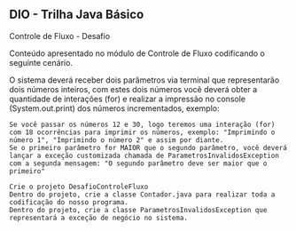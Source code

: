 ## DIO - Trilha Java Básico

Controle de Fluxo - Desafio

Conteúdo apresentado no módulo de Controle de Fluxo codificando o seguinte cenário.

O sistema deverá receber dois parâmetros via terminal que representarão dois números inteiros, com estes dois números você deverá obter a quantidade de interações (for) e realizar a impressão no console (System.out.print) dos números incrementados, exemplo:

    Se você passar os números 12 e 30, logo teremos uma interação (for) com 18 ocorrências para imprimir os números, exemplo: "Imprimindo o número 1", "Imprimindo o número 2" e assim por diante.
    Se o primeiro parâmetro for MAIOR que o segundo parâmetro, você deverá lançar a exceção customizada chamada de ParametrosInvalidosException com a segunda mensagem: "O segundo parâmetro deve ser maior que o primeiro"

    Crie o projeto DesafioControleFluxo
    Dentro do projeto, crie a classe Contador.java para realizar toda a codificação do nosso programa.
    Dentro do projeto, crie a classe ParametrosInvalidosException que representará a exceção de negócio no sistema.